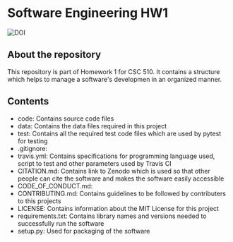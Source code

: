 # Software Engineering HW1

![DOI](https://zenodo.org/badge/DOI/10.5281/zenodo.3986930.svg)

## About the repository

This repository is part of Homework 1 for CSC 510. It contains a structure which helps to manage a software's developmen in an organized manner.

## Contents

- code: Contains source code files
- data: Contains the data files required in this project
- test: Contains all the required test code files which are used by pytest for testing
- .gitignore: 
- travis.yml: Contains specifications for programming language used, script to test and other parameters used by Travis CI
- CITATION.md: Contains link to Zenodo which is used so that other people can cite the software and makes the software easily accessible
- CODE_OF_CONDUCT.md: 
- CONTRIBUTING.md: Contains guidelines to be followed by contributers to this projects
- LICENSE: Contains information about the MIT License for this project
- requirements.txt: Contains library names and versions needed to successfully run the software
- setup.py: Used for packaging of the software
